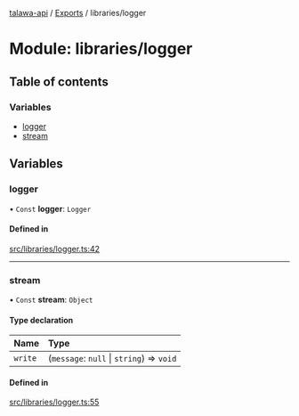 [talawa-api](../README.md) / [Exports](../modules.md) / libraries/logger

# Module: libraries/logger

## Table of contents

### Variables

- [logger](libraries_logger.md#logger)
- [stream](libraries_logger.md#stream)

## Variables

### logger

• `Const` **logger**: `Logger`

#### Defined in

[src/libraries/logger.ts:42](https://github.com/PalisadoesFoundation/talawa-api/blob/cba820f/src/libraries/logger.ts#L42)

___

### stream

• `Const` **stream**: `Object`

#### Type declaration

| Name | Type |
| :------ | :------ |
| `write` | (`message`: ``null`` \| `string`) => `void` |

#### Defined in

[src/libraries/logger.ts:55](https://github.com/PalisadoesFoundation/talawa-api/blob/cba820f/src/libraries/logger.ts#L55)
